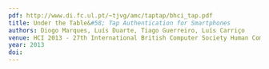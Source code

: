 ```yaml
---
pdf: http://www.di.fc.ul.pt/~tjvg/amc/taptap/bhci_tap.pdf
title: Under the Table&#58; Tap Authentication for Smartphones
authors: Diogo Marques, Luís Duarte, Tiago Guerreiro, Luís Carriço
venue: HCI 2013 - 27th International British Computer Society Human Computer Interaction Conference. London, UK, September, 2013
year: 2013
doi: 
---
```

